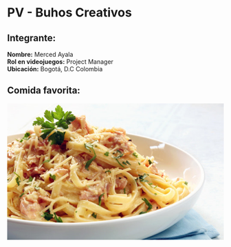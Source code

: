 # PV - Buhos Creativos

## Integrante:
**Nombre:** Merced Ayala  
**Rol en videojuegos:** Project Manager  
**Ubicación:** Bogotá, D.C Colombia  

## Comida favorita:
![Mi comida favorita](pasta-carbonara.jpg)
